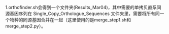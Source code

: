 1.orthofinder.sh会得到一个文件夹(Results_Mar04)，其中需要的单拷贝直系同源基因序列在 Single_Copy_Orthologue_Sequences 文件夹里，需要将所有同一个物种的同源基因合并在一起（这里使用的是merge_step1.sh和merge_step2.py）。
